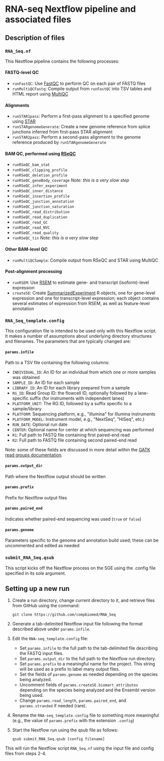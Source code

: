 # RNA-seq Nextflow pipeline and associated files

## Description of files

### `RNA_Seq.nf`
This Nextflow pipeline contains the following processes:
#### FASTQ-level QC
- `runFastQC`: Use [FastQC](https://www.bioinformatics.babraham.ac.uk/projects/fastqc/) to perform QC on each pair of FASTQ files
- `runMultiQCFastq`: Compile output from `runFastQC` into TSV tables and HTML report using [MultiQC](https://multiqc.info/)
#### Alignments
- `runSTAR1pass`: Perform a first-pass alignment to a specified genome using [STAR](https://github.com/alexdobin/STAR)
- `runSTARgenomeGenerate`: Create a new genome reference from splice junctions inferred from first-pass STAR alignment
- `runSTAR2pass`: Perform a second-pass alignment to the genome reference produced by `runSTARgenomeGenerate`
#### BAM QC, performed using [RSeQC](http://rseqc.sourceforge.net)
- `runRSeQC_bam_stat`
- `runRSeQC_clipping_profile`
- `runRSeQC_deletion_profile`
- `runRSeQC_geneBody_coverage` *Note: this is a very slow step*
- `runRSeQC_infer_experiment`
- `runRSeQC_inner_distance`
- `runRSeQC_insertion_profile`
- `runRSeQC_junction_annotation`
- `runRSeQC_junction_saturation`
- `runRSeQC_read_distribution`
- `runRSeQC_read_duplication`
- `runRSeQC_read_GC`
- `runRSeQC_read_NVC`
- `runRSeQC_read_quality`
- `runRSeQC_tin` *Note: this is a very slow step*
#### Other BAM-level QC
- `runMultiQCSample`: Compile output from RSeQC and STAR using MultiQC
#### Post-alignment processing
- `runRSEM`: Use [RSEM](https://deweylab.github.io/RSEM/) to estimate gene- and transcript (isoform)-level expression
- `createSE`: Create [SummarizedExperiment](https://bioconductor.org/packages/release/bioc/html/SummarizedExperiment.html) R objects, one for gene-level expression and one for transcript-level expression; each object contains several estimates of expression from RSEM, as well as feature-level annotation

### `RNA_Seq_template.config`
This configuration file is intended to be used only with this Nextflow script.  It makes a number of assumptions about underlying directory structures and filenames.
The parameters that are typically changed are:

#### `params.infile`
Path to a TSV file containing the following columns:
- `INDIVIDUAL_ID`: An ID for an individual from which one or more samples was obtained
- `SAMPLE_ID`: An ID for each sample
- `LIBRARY_ID`: An ID for each library prepared from a sample
- `RG_ID`: Read Group ID: the flowcell ID, optionally followed by a lane-specific suffix (for instruments with independent lanes)
- `PLATFORM_UNIT`: The RG ID, followed by a suffix specific to a sample/library
- `PLATFORM`: Sequencing platform, e.g., "illumina" for Illumina instruments
- `PLATFORM_MODEL`: Instrument model, e.g., "NextSeq", "HiSeq", etc.)
- `RUN_DATE`: Optional run date
- `CENTER`: Optional name for center at which sequencing was performed
- `R1`: Full path to FASTQ file containing first paired-end read
- `R2`: Full path to FASTQ file containing second paired-end read

Note: some of these fields are discussed in more detail within the [GATK read groups documentation](https://software.broadinstitute.org/gatk/documentation/article.php?id=6472).

#### `params.output_dir`
Path where the Nextflow output should be written

#### `params.prefix`
Prefix for Nextflow output files

#### `params.paired_end`
Indicates whether paired-end sequencing was used (`true` or `false`)

#### `params.genome`
Parameters specific to the genome and annotation build used; these can be uncommented and edited as needed

### `submit_RNA_Seq.qsub`
This script kicks off the Nextflow process on the SGE using the .config file specified in its sole argument.

## Setting up a new run

1. Create a run directory, change current directory to it, and retrieve files from GitHub using the command:

   `git clone https://github.com/compbiomed/RNA_Seq`

2. Generate a tab-delimited Nextflow input file following the format described above under `params.infile`.

3. Edit the `RNA-seq_template.config` file:
   - Set `params.infile` to the full path to the tab-delimited file describing the FASTQ input files.
   - Set `params.output_dir` to the full path to the Nextflow run directory.
   - Set `params.prefix` to a meaningful name for the project.  This string will be used as a prefix to label many output files.
   - Set the fields of `params.genome` as needed depending on the species being analyzed.
   - Uncomment fields of `params.createSE.biomart_attributes` depending on the species being analyzed and the Ensembl version being used.
   - Change `params.read_length`, `params.paired_end`, and `params.stranded` if needed (rare).

4. Rename the `RNA-seq_template.config` file to something more meaningful (e.g., the value of `params.prefix` with the extension `.config`)

5. Start the Nextflow run using the qsub file as follows:

   `qsub submit_RNA_Seq.qsub [config filename]`

This will run the Nextflow script `RNA_Seq.nf` using the input file and config files from steps 2-4.
